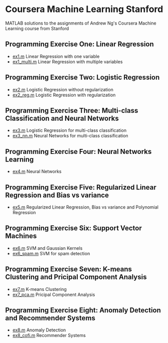 # Coursera Machine Learning Stanford
MATLAB solutions to the assignments of Andrew Ng's Coursera Machine Learning course from Stanford

## Programming Exercise One: Linear Regression
* [ex1.m] Linear Regression with one variable
* [ex1_multi.m] Linear Regression with multiple variables
  
## Programming Exercise Two: Logistic Regression
* [ex2.m] Logistic Regression without regularization
* [ex2_reg.m] Logistic Regression with regularization

## Programming Exercise Three: Multi-class Classification and Neural Networks
* [ex3.m] Logistic Regression for multi-class classification
* [ex3_nn.m] Neural Networks for multi-class classification

## Programming Exercise Four: Neural Networks Learning
* [ex4.m] Neural Networks

## Programming Exercise Five: Regularized Linear Regression and Bias vs variance
* [ex5.m] Regularized Linear Regression, Bias vs variance and Polynomial Regression

## Programming Exercise Six: Support Vector Machines
* [ex6.m] SVM and Gaussian Kernels
* [ex6_spam.m] SVM for spam detection
 
## Programming Exercise Seven: K-means Clustering and Pricipal Component Analysis
* [ex7.m] K-means Clustering
* [ex7_pca.m] Pricipal Component Analysis

## Programming Exercise Eight: Anomaly Detection and Recommender Systems
* [ex8.m] Anomaly Detection
* [ex8_cofi.m] Recommender Systems

[//]: # (Links)
[ex1.m]: <https://github.com/asif31iqbal/CourseraMachineLearningStanford/blob/master/machine-learning-ex1/ex1/ex1.m>
[ex1_multi.m]: <https://github.com/asif31iqbal/CourseraMachineLearningStanford/blob/master/machine-learning-ex1/ex1/ex1_multi.m>
[ex2.m]: <https://github.com/asif31iqbal/CourseraMachineLearningStanford/blob/master/machine-learning-ex2/ex2/ex2.m>
[ex2_reg.m]: <https://github.com/asif31iqbal/CourseraMachineLearningStanford/blob/master/machine-learning-ex2/ex2/ex2_reg.m>
[ex3.m]: <https://github.com/asif31iqbal/CourseraMachineLearningStanford/blob/master/machine-learning-ex3/ex3/ex3.m>
[ex3_nn.m]: <https://github.com/asif31iqbal/CourseraMachineLearningStanford/blob/master/machine-learning-ex3/ex3/ex3_nn.m>
[ex4.m]: <https://github.com/asif31iqbal/CourseraMachineLearningStanford/blob/master/machine-learning-ex4/ex4/ex4.m>
[ex5.m]: <https://github.com/asif31iqbal/CourseraMachineLearningStanford/blob/master/machine-learning-ex5/ex5/ex5.m>
[ex6.m]: <https://github.com/asif31iqbal/CourseraMachineLearningStanford/blob/master/machine-learning-ex6/ex6/ex6.m>
[ex6_spam.m]: <https://github.com/asif31iqbal/CourseraMachineLearningStanford/blob/master/machine-learning-ex6/ex6/ex6_spam.m>
[ex7.m]: <https://github.com/asif31iqbal/CourseraMachineLearningStanford/blob/master/machine-learning-ex7/ex7/ex7.m>
[ex7_pca.m]: <https://github.com/asif31iqbal/CourseraMachineLearningStanford/blob/master/machine-learning-ex7/ex7/ex7_pca.m>
[ex8.m]: <https://github.com/asif31iqbal/CourseraMachineLearningStanford/blob/master/machine-learning-ex8/ex8/ex8.m>
[ex8_cofi.m]: <https://github.com/asif31iqbal/CourseraMachineLearningStanford/blob/master/machine-learning-ex8/ex8/ex8_cofi.m>
